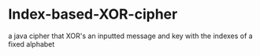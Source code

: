 # Index-based-XOR-cipher
a java cipher that XOR's an inputted message and key with the indexes of a fixed alphabet 
